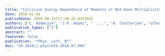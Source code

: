 ```yaml
---
title: "Collision Energy Dependence of Moments of Net-Kaon Multiplicity Distributions at RHIC"
date: 2018-01-01
publishDate: 2020-08-15T17:40:24.035364Z
authors: ["L. Adamczyk", "J.R. Adams", " ....", "A. Chatterjee", "others [STAR Collaboration]"]
publication_types: ["2"]
abstract: ""
featured: false
publication: "*Phys. Lett. B*"
doi: "10.1016/j.physletb.2018.07.066"
---
```


